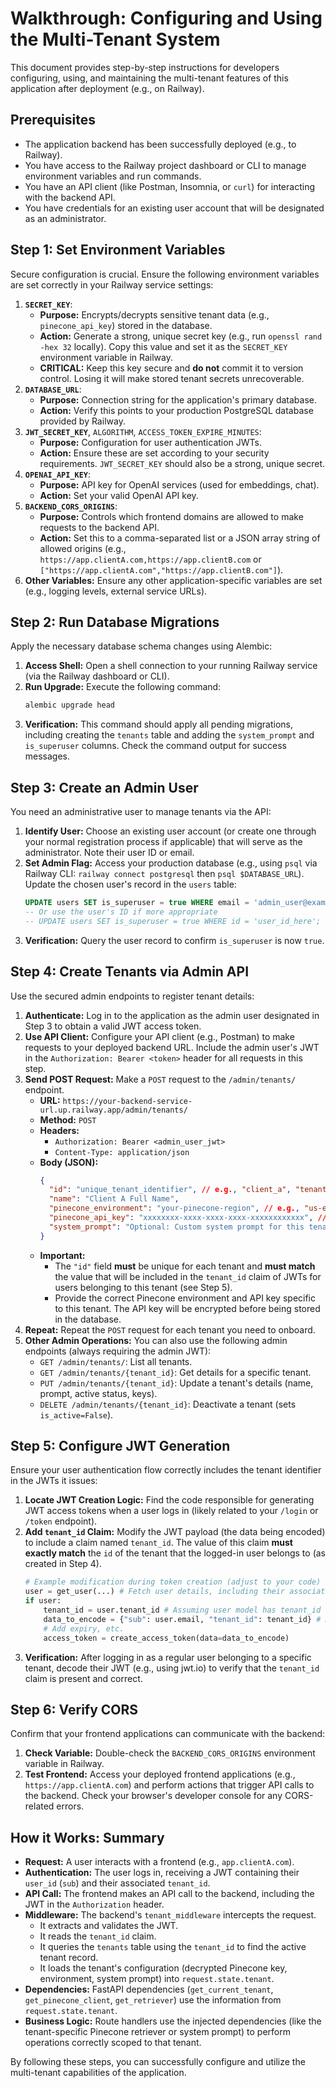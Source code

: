 # Walkthrough: Configuring and Using the Multi-Tenant System

This document provides step-by-step instructions for developers configuring, using, and maintaining the multi-tenant features of this application after deployment (e.g., on Railway).

## Prerequisites

*   The application backend has been successfully deployed (e.g., to Railway).
*   You have access to the Railway project dashboard or CLI to manage environment variables and run commands.
*   You have an API client (like Postman, Insomnia, or `curl`) for interacting with the backend API.
*   You have credentials for an existing user account that will be designated as an administrator.

## Step 1: Set Environment Variables

Secure configuration is crucial. Ensure the following environment variables are set correctly in your Railway service settings:

1.  **`SECRET_KEY`**:
    *   **Purpose:** Encrypts/decrypts sensitive tenant data (e.g., `pinecone_api_key`) stored in the database.
    *   **Action:** Generate a strong, unique secret key (e.g., run `openssl rand -hex 32` locally). Copy this value and set it as the `SECRET_KEY` environment variable in Railway.
    *   **CRITICAL:** Keep this key secure and **do not** commit it to version control. Losing it will make stored tenant secrets unrecoverable.
2.  **`DATABASE_URL`**:
    *   **Purpose:** Connection string for the application's primary database.
    *   **Action:** Verify this points to your production PostgreSQL database provided by Railway.
3.  **`JWT_SECRET_KEY`**, `ALGORITHM`, `ACCESS_TOKEN_EXPIRE_MINUTES`:
    *   **Purpose:** Configuration for user authentication JWTs.
    *   **Action:** Ensure these are set according to your security requirements. `JWT_SECRET_KEY` should also be a strong, unique secret.
4.  **`OPENAI_API_KEY`**:
    *   **Purpose:** API key for OpenAI services (used for embeddings, chat).
    *   **Action:** Set your valid OpenAI API key.
5.  **`BACKEND_CORS_ORIGINS`**:
    *   **Purpose:** Controls which frontend domains are allowed to make requests to the backend API.
    *   **Action:** Set this to a comma-separated list or a JSON array string of allowed origins (e.g., `https://app.clientA.com,https://app.clientB.com` or `["https://app.clientA.com","https://app.clientB.com"]`).
6.  **Other Variables:** Ensure any other application-specific variables are set (e.g., logging levels, external service URLs).

## Step 2: Run Database Migrations

Apply the necessary database schema changes using Alembic:

1.  **Access Shell:** Open a shell connection to your running Railway service (via the Railway dashboard or CLI).
2.  **Run Upgrade:** Execute the following command:
    ```bash
    alembic upgrade head
    ```
3.  **Verification:** This command should apply all pending migrations, including creating the `tenants` table and adding the `system_prompt` and `is_superuser` columns. Check the command output for success messages.

## Step 3: Create an Admin User

You need an administrative user to manage tenants via the API:

1.  **Identify User:** Choose an existing user account (or create one through your normal registration process if applicable) that will serve as the administrator. Note their user ID or email.
2.  **Set Admin Flag:** Access your production database (e.g., using `psql` via Railway CLI: `railway connect postgresql` then `psql $DATABASE_URL`). Update the chosen user's record in the `users` table:
    ```sql
    UPDATE users SET is_superuser = true WHERE email = 'admin_user@example.com';
    -- Or use the user's ID if more appropriate
    -- UPDATE users SET is_superuser = true WHERE id = 'user_id_here';
    ```
3.  **Verification:** Query the user record to confirm `is_superuser` is now `true`.

## Step 4: Create Tenants via Admin API

Use the secured admin endpoints to register tenant details:

1.  **Authenticate:** Log in to the application as the admin user designated in Step 3 to obtain a valid JWT access token.
2.  **Use API Client:** Configure your API client (e.g., Postman) to make requests to your deployed backend URL. Include the admin user's JWT in the `Authorization: Bearer <token>` header for all requests in this step.
3.  **Send POST Request:** Make a `POST` request to the `/admin/tenants/` endpoint.
    *   **URL:** `https://your-backend-service-url.up.railway.app/admin/tenants/`
    *   **Method:** `POST`
    *   **Headers:**
        *   `Authorization: Bearer <admin_user_jwt>`
        *   `Content-Type: application/json`
    *   **Body (JSON):**
        ```json
        {
          "id": "unique_tenant_identifier", // e.g., "client_a", "tenant123"
          "name": "Client A Full Name",
          "pinecone_environment": "your-pinecone-region", // e.g., "us-east-1-aws"
          "pinecone_api_key": "xxxxxxxx-xxxx-xxxx-xxxx-xxxxxxxxxxxx", // The actual Pinecone API key for this tenant
          "system_prompt": "Optional: Custom system prompt for this tenant's chatbot." // Leave out or set to null to use default
        }
        ```
    *   **Important:**
        *   The `"id"` field **must** be unique for each tenant and **must match** the value that will be included in the `tenant_id` claim of JWTs for users belonging to this tenant (see Step 5).
        *   Provide the correct Pinecone environment and API key specific to this tenant. The API key will be encrypted before being stored in the database.
4.  **Repeat:** Repeat the `POST` request for each tenant you need to onboard.
5.  **Other Admin Operations:** You can also use the following admin endpoints (always requiring the admin JWT):
    *   `GET /admin/tenants/`: List all tenants.
    *   `GET /admin/tenants/{tenant_id}`: Get details for a specific tenant.
    *   `PUT /admin/tenants/{tenant_id}`: Update a tenant's details (name, prompt, active status, keys).
    *   `DELETE /admin/tenants/{tenant_id}`: Deactivate a tenant (sets `is_active=False`).

## Step 5: Configure JWT Generation

Ensure your user authentication flow correctly includes the tenant identifier in the JWTs it issues:

1.  **Locate JWT Creation Logic:** Find the code responsible for generating JWT access tokens when a user logs in (likely related to your `/login` or `/token` endpoint).
2.  **Add `tenant_id` Claim:** Modify the JWT payload (the data being encoded) to include a claim named `tenant_id`. The value of this claim **must exactly match** the `id` of the tenant that the logged-in user belongs to (as created in Step 4).
    ```python
    # Example modification during token creation (adjust to your code)
    user = get_user(...) # Fetch user details, including their associated tenant ID
    if user:
        tenant_id = user.tenant_id # Assuming user model has tenant_id relationship/field
        data_to_encode = {"sub": user.email, "tenant_id": tenant_id} # Add tenant_id here
        # Add expiry, etc.
        access_token = create_access_token(data=data_to_encode)
    ```
3.  **Verification:** After logging in as a regular user belonging to a specific tenant, decode their JWT (e.g., using jwt.io) to verify that the `tenant_id` claim is present and correct.

## Step 6: Verify CORS

Confirm that your frontend applications can communicate with the backend:

1.  **Check Variable:** Double-check the `BACKEND_CORS_ORIGINS` environment variable in Railway.
2.  **Test Frontend:** Access your deployed frontend applications (e.g., `https://app.clientA.com`) and perform actions that trigger API calls to the backend. Check your browser's developer console for any CORS-related errors.

## How it Works: Summary

*   **Request:** A user interacts with a frontend (e.g., `app.clientA.com`).
*   **Authentication:** The user logs in, receiving a JWT containing their `user_id` (`sub`) and their associated `tenant_id`.
*   **API Call:** The frontend makes an API call to the backend, including the JWT in the `Authorization` header.
*   **Middleware:** The backend's `tenant_middleware` intercepts the request.
    *   It extracts and validates the JWT.
    *   It reads the `tenant_id` claim.
    *   It queries the `tenants` table using the `tenant_id` to find the active tenant record.
    *   It loads the tenant's configuration (decrypted Pinecone key, environment, system prompt) into `request.state.tenant`.
*   **Dependencies:** FastAPI dependencies (`get_current_tenant`, `get_pinecone_client`, `get_retriever`) use the information from `request.state.tenant`.
*   **Business Logic:** Route handlers use the injected dependencies (like the tenant-specific Pinecone retriever or system prompt) to perform operations correctly scoped to that tenant.

By following these steps, you can successfully configure and utilize the multi-tenant capabilities of the application.